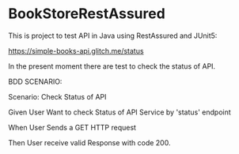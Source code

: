 # BookStoreRestAssured


This is project to test API in Java using RestAssured and JUnit5:

https://simple-books-api.glitch.me/status

In the present moment there are test to check the status of API.


BDD SCENARIO:


Scenario: Check Status of API

Given User Want to check Status of API Service by 'status' endpoint

When User Sends a GET HTTP request

Then User receive valid Response with code 200.

